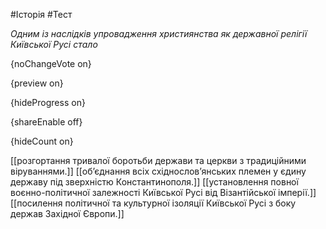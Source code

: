 #Історія #Тест

*Одним із наслідків упровадження християнства як державної релігії Київської Русі стало*

{noChangeVote on}

{preview on}

{hideProgress on}

{shareEnable off}

{hideCount on}

[[розгортання тривалої боротьби держави та церкви з традиційними віруваннями.]]
[[об’єднання всіх східнослов’янських племен у єдину державу під зверхністю Константинополя.]]
[[установлення повної воєнно-політичної залежності Київської Русі від Візантійської імперії.]]
[[посилення політичної та культурної ізоляції Київської Русі з боку держав Західної Європи.]]
